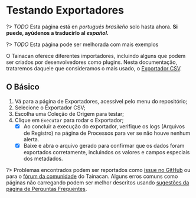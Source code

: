 # Testando Exportadores

?> _TODO_ Esta página está en _portugués brasileño_ solo hasta ahora. **Si puede, ayúdenos a traducirlo al _español_.**

?> _TODO_ Esta página pode ser melhorada com mais exemplos

O Tainacan oferece diferentes importadores, incluindo alguns que podem ser criados por desenvolvedores como plugins. Nesta documentação, trataremos daquele que consideramos o mais usado, o [Exportador CSV](/es-mx/exporters.md).

## O Básico

1. Vá para a página de Exportadores, acessível pelo menu do repositório;
2. Selecione o Exportador CSV;
3. Escolha uma Coleção de Origem para testar;
4. Clique em `Executar` para rodar o Exportador;
   - [x] Ao concluir a execução do exportador, verifique os logs (Arquivos de Registro) na página de Processos para ver se não houve nenhum alerta.
   - [x] Baixe e abra o arquivo gerado para confirmar que os dados foram exportados corretamente, incluindos os valores e campos especiais dos metadados.

?> Problemas encontrados podem ser reportados como [issue no GitHub](https://github.com/tainacan/tainacan/issues ":ignore") ou para o [fórum da comunidade](https://tainacan.discourse.group ":ignore") do Tainacan. Alguns erros comuns como páginas não carregando podem ser melhor descritos usando [sugestões da página de Perguntas Frequentes](/es-mx/faq#acho-que-encontrei-um-erro-como-devo-proceder).
